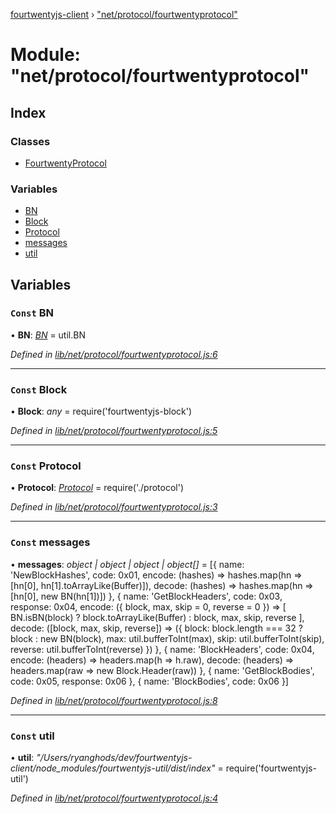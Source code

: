 [fourtwentyjs-client](../README.md) › ["net/protocol/fourtwentyprotocol"](_net_protocol_fourtwentyprotocol_.md)

# Module: "net/protocol/fourtwentyprotocol"

## Index

### Classes

* [FourtwentyProtocol](../classes/_net_protocol_fourtwentyprotocol_.fourtwentyprotocol.md)

### Variables

* [BN](_net_protocol_fourtwentyprotocol_.md#const-bn)
* [Block](_net_protocol_fourtwentyprotocol_.md#const-block)
* [Protocol](_net_protocol_fourtwentyprotocol_.md#const-protocol)
* [messages](_net_protocol_fourtwentyprotocol_.md#const-messages)
* [util](_net_protocol_fourtwentyprotocol_.md#const-util)

## Variables

### `Const` BN

• **BN**: *[BN](_blockchain_chain_.md#bn)* = util.BN

*Defined in [lib/net/protocol/fourtwentyprotocol.js:6](https://github.com/420integrated/fourtwentyjs-client/blob/master/lib/net/protocol/fourtwentyprotocol.js#L6)*

___

### `Const` Block

• **Block**: *any* = require('fourtwentyjs-block')

*Defined in [lib/net/protocol/fourtwentyprotocol.js:5](https://github.com/420integrated/fourtwentyjs-client/blob/master/lib/net/protocol/fourtwentyprotocol.js#L5)*

___

### `Const` Protocol

• **Protocol**: *[Protocol](../classes/_net_protocol_protocol_.protocol.md)* = require('./protocol')

*Defined in [lib/net/protocol/fourtwentyprotocol.js:3](https://github.com/420integrated/fourtwentyjs-client/blob/master/lib/net/protocol/fourtwentyprotocol.js#L3)*

___

### `Const` messages

• **messages**: *object | object | object | object[]* = [{
  name: 'NewBlockHashes',
  code: 0x01,
  encode: (hashes) => hashes.map(hn => [hn[0], hn[1].toArrayLike(Buffer)]),
  decode: (hashes) => hashes.map(hn => [hn[0], new BN(hn[1])])
}, {
  name: 'GetBlockHeaders',
  code: 0x03,
  response: 0x04,
  encode: ({ block, max, skip = 0, reverse = 0 }) => [
    BN.isBN(block) ? block.toArrayLike(Buffer) : block, max, skip, reverse
  ],
  decode: ([block, max, skip, reverse]) => ({
    block: block.length === 32 ? block : new BN(block),
    max: util.bufferToInt(max),
    skip: util.bufferToInt(skip),
    reverse: util.bufferToInt(reverse)
  })
}, {
  name: 'BlockHeaders',
  code: 0x04,
  encode: (headers) => headers.map(h => h.raw),
  decode: (headers) => headers.map(raw => new Block.Header(raw))
}, {
  name: 'GetBlockBodies',
  code: 0x05,
  response: 0x06
}, {
  name: 'BlockBodies',
  code: 0x06
}]

*Defined in [lib/net/protocol/fourtwentyprotocol.js:8](https://github.com/420integrated/fourtwentyjs-client/blob/master/lib/net/protocol/fourtwentyprotocol.js#L8)*

___

### `Const` util

• **util**: *"/Users/ryanghods/dev/fourtwentyjs-client/node_modules/fourtwentyjs-util/dist/index"* = require('fourtwentyjs-util')

*Defined in [lib/net/protocol/fourtwentyprotocol.js:4](https://github.com/420integrated/fourtwentyjs-client/blob/master/lib/net/protocol/fourtwentyprotocol.js#L4)*
